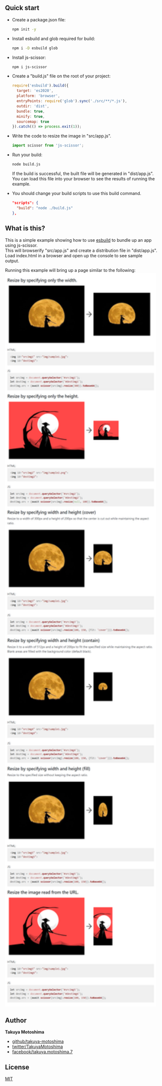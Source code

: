 ## Quick start

* Create a package.json file:
  ```bash
  npm init -y
  ```

* Install esbuild and glob required for build:
  ```bash
  npm i -D esbuild glob
  ```

* Install js-scissor:
  ```bash
  npm i js-scissor
  ```

* Create a "build.js" file on the root of your project: 
  ```js
  require('esbuild').build({
    target: 'es2020',
    platform: 'browser',
    entryPoints: require('glob').sync('./src/**/*.js'),
    outdir: 'dist',
    bundle: true,
    minify: true,
    sourcemap: true
  }).catch(() => process.exit(1));
  ```

* Write the code to resize the image in "src/app.js".
  ```js
  import scissor from 'js-scissor';
  ```

* Run your build:
  ```bash
  node build.js
  ```

  If the build is successful, the built file will be generated in "dist/app.js".  
  You can load this file into your browser to see the results of running the example.

* You should change your build scripts to use this build command.
  ```json
  "scripts": {
    "build": "node ./build.js"
  },
  ```

## What is this?

This is a simple example showing how to use [esbuild](https://esbuild.github.io/) to bundle up an app using js-scissor.  
This will browserify "src/app.js" and create a distribution file in "dist/app.js".
Load index.html in a browser and open up the console to see sample output.  

Running this example will bring up a page similar to the following:  
<img src="screencap.png" width="500">

## Author

**Takuya Motoshima**

* [github/takuya-motoshima](https://github.com/takuya-motoshima)
* [twitter/TakuyaMotoshima](https://twitter.com/TakuyaMotoshima)
* [facebook/takuya.motoshima.7](https://www.facebook.com/takuya.motoshima.7)

## License

[MIT](LICENSE)